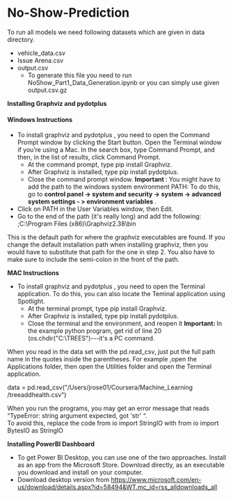 # No-Show-Prediction

To run all models we need following datasets which are given in data directory.
* vehicle_data.csv
* Issue Arena.csv
* output.csv
    * To generate this file you need to run NoShow_Part1_Data_Generation.ipynb or you can simply use given output.csv.gz

<b>Installing Graphviz and pydotplus </b>

#### Windows Instructions
* To install graphviz and pydotplus , you need to open the Command Prompt window by  clicking the Start button. Open the Terminal window if you’re using a Mac. In the search box,  type Command Prompt, and then, in the list of results, click Command Prompt. 
    * At the command prompt, type pip install Graphviz. 
    * After Graphviz is installed, type pip install pydotplus.
    * Close the command prompt window. <b>Important </b>: You might have to add the path to the windows system environment PATH: To do  this, go to <b>control panel -> system and security -> system -> advanced system settings - >  environment variables </b>. 
* Click on PATH in the User Variables window, then Edit. 
* Go to the end of the path (it's really long) and add the following: ;C:\Program Files (x86)\Graphviz2.38\bin 

This is the default path for where the graphviz executables are found. If you change the default  installation path when installing graphviz, then you would have to substitute that path for the  one in step 2. You also have to make sure to include the semi-colon in the front of the path. 

<b> MAC Instructions </b>
* To install graphviz and pydotplus , you need to open the Terminal application. To do this, you can also locate the Teminal application using Spotlight.  
    * At the terminal prompt, type pip install Graphviz. 
    * After Graphviz is installed, type pip install pydotplus.  
    * Close the terminal and the environment, and reopen it 
<b> Important: </b> In the example python program, get rid of line 20 (os.chdir("C:\TREES")---it's a PC  command. 

When you read in the data set with the pd.read_csv, just put the full path name in  the quotes inside the parentheses. For example ,open the Applications folder, then open the  Utilities folder and open the Terminal application. 

data = pd.read_csv("/Users/jrose01/Coursera/Machine_Learning /treeaddhealth.csv") 

When you run the programs, you may get an error message that reads “TypeError: string  argument expected, got 'str' “.  
To avoid this, replace the code 
from io import StringIO 
with 
from io import BytesIO as StringIO


<b> Installing PowerBI Dashboard </b>
* To get Power BI Desktop, you can use one of the two approaches.
Install as an app from the Microsoft Store.
Download directly, as an executable you download and install on your computer.
*  Download desktop version from  https://www.microsoft.com/en-us/download/details.aspx?id=58494&WT.mc_id=rss_alldownloads_all
